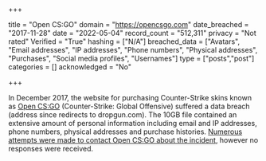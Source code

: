 +++

title = "Open CS:GO"
domain = "https://opencsgo.com"
date_breached = "2017-11-28"
date = "2022-05-04"
record_count = "512,311"
privacy = "Not rated"
Verified = "True"
hashing = ["N/A"]
breached_data = ["Avatars", "Email addresses", "IP addresses", "Phone numbers", "Physical addresses", "Purchases", "Social media profiles", "Usernames"]
type = ["posts","post"]
categories = []
acknowledged = "No"


+++


In December 2017, the website for purchasing Counter-Strike skins known as <a href="http://opencsgo.com" target="_blank" rel="noopener">Open CS:GO</a> (Counter-Strike: Global Offensive) suffered a data breach (address since redirects to dropgun.com). The 10GB file contained an extensive amount of personal information including email and IP addresses, phone numbers, physical addresses and purchase histories. <a href="https://www.troyhunt.com/streamlining-data-breach-disclosures-a-step-by-step-process" target="_blank" rel="noopener">Numerous attempts were made to contact Open CS:GO about the incident</a>, however no responses were received.

